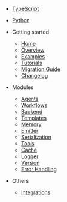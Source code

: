 - [TypeScript](/typescript/)
- [Python](/python/)

- Getting started

  - [Home](/)
  - [Overview](overview.md)
  - [Examples](examples.md)
  - [Tutorials](tutorials.md)
  - [Migration Guide](migration_guide.md)
  - [Changelog](CHANGELOG.md)

- Modules

  - [Agents](agents.md)
  - [Workflows](workflows.md)
  - [Backend](backend.md)
  - [Templates](templates.md)
  - [Memory](memory.md)
  - [Emitter](emitter.md)
  - [Serialization](serialization.md)
  - [Tools](tools.md)
  - [Cache](cache.md)
  - [Logger](logger.md)
  - [Version](version.md)
  - [Error Handling](errors.md)

- Others

  - [Integrations](integrations.md)
